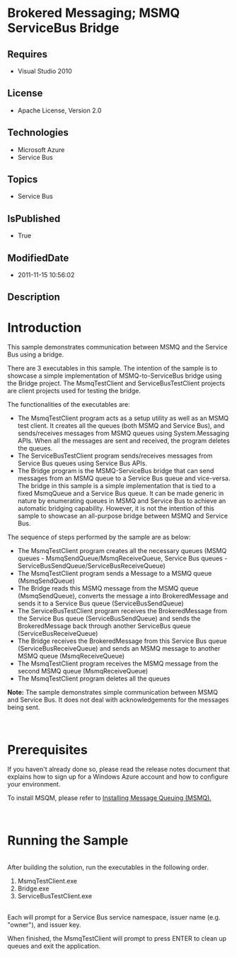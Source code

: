 # Brokered Messaging; MSMQ ServiceBus Bridge
## Requires
* Visual Studio 2010
## License
* Apache License, Version 2.0
## Technologies
* Microsoft Azure
* Service Bus
## Topics
* Service Bus
## IsPublished
* True
## ModifiedDate
* 2011-11-15 10:56:02
## Description

<h1>Introduction</h1>
<p>This sample demonstrates communication between MSMQ and the Service Bus using a bridge.</p>
<p>There are 3 executables in this sample. The intention of the sample is to showcase a simple implementation of MSMQ-to-ServiceBus bridge using the Bridge project. The MsmqTestClient and ServiceBusTestClient projects are client projects used for testing the
 bridge.</p>
<p>The functionalities of the executables are:</p>
<ul>
<li>The MsmqTestClient program acts as a setup utility as well as an MSMQ test client. It creates all the queues (both MSMQ and Service Bus), and sends/receives messages from MSMQ queues using System.Messaging APIs. When all the messages are sent and received,
 the program deletes the queues. </li><li>The ServiceBusTestClient program sends/receives messages from Service Bus queues using Service Bus APIs.
</li><li>The Bridge program is the MSMQ-ServiceBus bridge that can send messages from an MSMQ queue to a Service Bus queue and vice-versa. The bridge in this sample is a simple implementation that is tied to a fixed MsmqQueue and a Service Bus queue. It can be made
 generic in nature by enumerating queues in MSMQ and Service Bus to achieve an automatic bridging capability. However, it is not the intention of this sample to showcase an all-purpose bridge between MSMQ and Service Bus.
</li></ul>
<p>The sequence of steps performed by the sample are as below:</p>
<ul>
<li>The MsmqTestClient program creates all the necessary queues (MSMQ queues - MsmqSendQueue/MsmqReceiveQueue, Service Bus queues - ServiceBusSendQueue/ServiceBusReceiveQueue)
</li><li>The MsmqTestClient program sends a Message to a MSMQ queue (MsmqSendQueue) </li><li>The Bridge reads this MSMQ message from the MSMQ queue (MsmqSendQueue), converts the message a into BrokeredMessage and sends it to a Service Bus queue (ServiceBusSendQueue)
</li><li>The ServiceBusTestClient program receives the BrokeredMessage from the Service Bus queue (ServiceBusSendQueue) and sends the BrokeredMessage back through another ServiceBus queue (ServiceBusReceiveQueue)
</li><li>The Bridge receives the BrokeredMessage from this Service Bus queue (ServiceBusReceiveQueue) and sends an MSMQ message to another MSMQ queue (MsmqReceiveQueue)
</li><li>The MsmqTestClient program receives the MSMQ message from the second MSMQ queue (MsmqReceiveQueue)
</li><li>The MsmqTestClient program deletes all the queues&nbsp; </li></ul>
<p><strong>Note:</strong> The sample demonstrates simple communication between MSMQ and Service Bus. It does not deal with acknowledgements for the messages being sent.</p>
<p>&nbsp;</p>
<h1>Prerequisites</h1>
<p>If you haven't already done so, please read the release notes document that explains how to sign up for a Windows Azure account and how to configure your environment.</p>
<p>To install MSQM, please refer to <a href="http://msdn.microsoft.com/en-us/library/aa967729.aspx">
Installing Message Queuing (MSMQ).</a></p>
<p>&nbsp;</p>
<h1>Running the Sample</h1>
<p><br>
After building the solution, run the executables in the following order.</p>
<ol>
<li>MsmqTestClient.exe </li><li>Bridge.exe </li><li>ServiceBusTestClient.exe </li></ol>
<p><br>
Each will prompt for a Service Bus service namespace, issuer name (e.g. &quot;owner&quot;), and issuer key.</p>
<p>When finished, the MsmqTestClient will prompt to press ENTER to clean up queues and exit the application.</p>
<p>&nbsp;</p>
<p>&nbsp;</p>
<p>&nbsp;</p>
